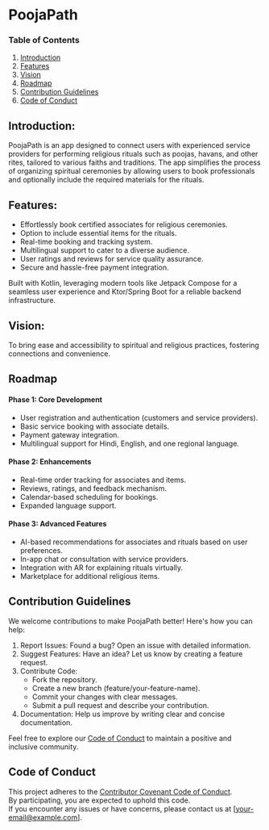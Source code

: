# PoojaPath

### **Table of Contents**
1. [Introduction](#introduction)  
2. [Features](#features)  
3. [Vision](#vision)  
4. [Roadmap](#roadmap)  
5. [Contribution Guidelines](#contribution-guidelines)   
6. [Code of Conduct](#code-of-conduct)

## Introduction:
PoojaPath is an app designed to connect users with experienced service providers for performing religious rituals such as poojas, havans, and other rites, tailored to various faiths and traditions. The app simplifies the process of organizing spiritual ceremonies by allowing users to book professionals and optionally include the required materials for the rituals.

## Features:
- Effortlessly book certified associates for religious ceremonies.
- Option to include essential items for the rituals.
- Real-time booking and tracking system.
- Multilingual support to cater to a diverse audience.
- User ratings and reviews for service quality assurance.
- Secure and hassle-free payment integration.

Built with Kotlin, leveraging modern tools like Jetpack Compose for a seamless user experience and Ktor/Spring Boot for a reliable backend infrastructure.

## Vision:
To bring ease and accessibility to spiritual and religious practices, fostering connections and convenience.

## Roadmap
#### Phase 1: Core Development
- User registration and authentication (customers and service providers).
- Basic service booking with associate details.
- Payment gateway integration.
- Multilingual support for Hindi, English, and one regional language.

#### Phase 2: Enhancements
- Real-time order tracking for associates and items.
- Reviews, ratings, and feedback mechanism.
- Calendar-based scheduling for bookings.
- Expanded language support.

#### Phase 3: Advanced Features
- AI-based recommendations for associates and rituals based on user preferences.
- In-app chat or consultation with service providers.
- Integration with AR for explaining rituals virtually.
- Marketplace for additional religious items.

## Contribution Guidelines
We welcome contributions to make PoojaPath better! Here's how you can help:

1. Report Issues: Found a bug? Open an issue with detailed information.
2. Suggest Features: Have an idea? Let us know by creating a feature request.
3. Contribute Code:
    - Fork the repository.
    - Create a new branch (feature/your-feature-name).
    - Commit your changes with clear messages.
    - Submit a pull request and describe your contribution.
4. Documentation: Help us improve by writing clear and concise documentation.

Feel free to explore our [Code of Conduct](#code-of-conduct) to maintain a positive and inclusive community.

## Code of Conduct 

This project adheres to the [Contributor Covenant Code of Conduct](https://www.contributor-covenant.org/version/2/1/code_of_conduct/).  
By participating, you are expected to uphold this code.  
If you encounter any issues or have concerns, please contact us at [your-email@example.com].  

